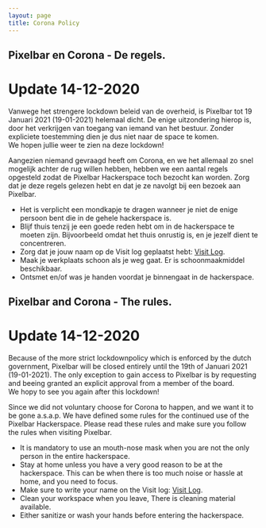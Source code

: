 ```yaml
---
layout: page
title: Corona Policy
---
```


## Pixelbar en Corona - De regels.

# Update 14-12-2020

<p class="message">
Vanwege het strengere lockdown beleid van de overheid, is Pixelbar tot 19 Januari 2021 (19-01-2021) helemaal dicht. De enige uitzondering hierop is, door het verkrijgen van toegang van iemand van het bestuur. Zonder expliciete toestemming dien je dus niet naar de space te komen.
<br />
We hopen jullie weer te zien na deze lockdown!
</p>

Aangezien niemand gevraagd heeft om Corona, en we het allemaal zo snel mogelijk achter de rug willen hebben, hebben we een aantal regels opgesteld zodat de Pixelbar Hackerspace toch bezocht kan worden. Zorg dat je deze regels gelezen hebt en dat je ze navolgt bij een bezoek aan Pixelbar.

* Het is verplicht een mondkapje te dragen wanneer je niet de enige persoon bent die in de gehele hackerspace is.
* Blijf thuis tenzij je een goede reden hebt om in de hackerspace te moeten zijn. Bijvoorbeeld omdat het thuis onrustig is, en je jezelf dient te concentreren.
* Zorg dat je jouw naam op de Visit log geplaatst hebt: <a href="https://wiki.pixelbar.nl/index.php/Visit_log">Visit Log</a>.
* Maak je werkplaats schoon als je weg gaat. Er is schoonmaakmiddel beschikbaar.
* Ontsmet en/of was je handen voordat je binnengaat in de hackerspace.

## Pixelbar and Corona - The rules.

# Update 14-12-2020

<p class="message">
Because of the more strict lockdownpolicy which is enforced by the dutch government, Pixelbar will be closed entirely until the 19th of Januari 2021 (19-01-2021). The only exception to gain access to Pixelbar is by requesting and beeing granted an explicit approval from a member of the board.
<br />
We hopy to see you again after this lockdown!
</p>

Since we did not voluntary choose for Corona to happen, and we want it to be gone a.s.a.p. We have defined some rules for the continued use of the Pixelbar Hackerspace. Please read these rules and make sure you follow the rules when visiting Pixelbar.

* It is mandatory to use an mouth-nose mask when you are not the only person in the entire hackerspace.
* Stay at home unless you have a very good reason to be at the hackerspace. This can be when there is too much noise or hassle at home, and you need to focus.
* Make sure to write your name on the Visit log: <a href="https://wiki.pixelbar.nl/index.php/Visit_log">Visit Log</a>.
* Clean your workspace when you leave, There is cleaning material available.
* Either sanitize or wash your hands before entering the hackerspace.
